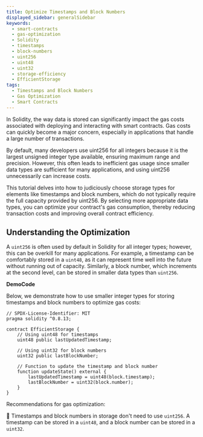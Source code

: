 ```yaml
---
title: Optimize Timestamps and Block Numbers
displayed_sidebar: generalSidebar
keywords:
  - smart-contracts
  - gas-optimization
  - Solidity
  - timestamps
  - block-numbers
  - uint256
  - uint48
  - uint32
  - storage-efficiency
  - EfficientStorage
tags:
  - Timestamps and Block Numbers
  - Gas Optimization
  - Smart Contracts
---
```


In Solidity, the way data is stored can significantly impact the gas costs associated with deploying and interacting with smart contracts. Gas costs can quickly become a major concern, especially in applications that handle a large number of transactions.

By default, many developers use uint256 for all integers because it is the largest unsigned integer type available, ensuring maximum range and precision. However, this often leads to inefficient gas usage since smaller data types are sufficient for many applications, and using uint256 unnecessarily can increase costs.

This tutorial delves into how to judiciously choose storage types for elements like timestamps and block numbers, which do not typically require the full capacity provided by uint256. By selecting more appropriate data types, you can optimize your contract's gas consumption, thereby reducing transaction costs and improving overall contract efficiency.

## Understanding the Optimization

A `uint256` is often used by default in Solidity for all integer types; however, this can be overkill for many applications. For example, a timestamp can be comfortably stored in a `uint48`, as it can represent time well into the future without running out of capacity. Similarly, a block number, which increments at the second level, can be stored in smaller data types than `uint256`.

**DemoCode**

Below, we demonstrate how to use smaller integer types for storing timestamps and block numbers to optimize gas costs:

```solidity
// SPDX-License-Identifier: MIT
pragma solidity ^0.8.13;

contract EfficientStorage {
    // Using uint48 for timestamps
    uint48 public lastUpdatedTimestamp;

    // Using uint32 for block numbers
    uint32 public lastBlockNumber;

    // Function to update the timestamp and block number
    function updateState() external {
        lastUpdatedTimestamp = uint48(block.timestamp);
        lastBlockNumber = uint32(block.number);
    }
}
```

Recommendations for gas optimization:

🌟 Timestamps and block numbers in storage don't need to use `uint256`. A timestamp can be stored in a `uint48`, and a block number can be stored in a `uint32`.
